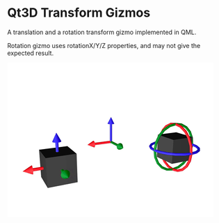 Qt3D Transform Gizmos
=====================

A translation and a rotation transform gizmo implemented in QML.

Rotation gizmo uses rotationX/Y/Z properties, and may not give the expected result.

<img src="qt3d-transform-gizmo.gif" />
